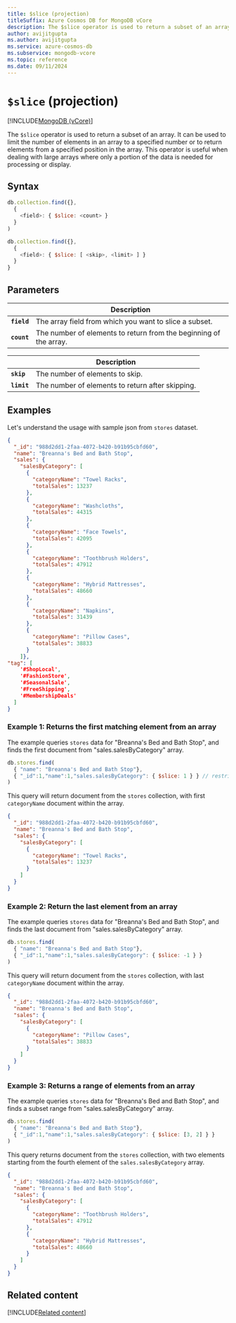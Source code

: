 ```yaml
---
title: $slice (projection)
titleSuffix: Azure Cosmos DB for MongoDB vCore
description: The $slice operator is used to return a subset of an array limited by a specified number or range of items.
author: avijitgupta
ms.author: avijitgupta
ms.service: azure-cosmos-db
ms.subservice: mongodb-vcore
ms.topic: reference
ms.date: 09/11/2024
---
```


# `$slice` (projection)

[!INCLUDE[MongoDB (vCore)](~/reusable-content/ce-skilling/azure/includes/cosmos-db/includes/appliesto-mongodb-vcore.md)]

The `$slice` operator is used to return a subset of an array. It can be used to limit the number of elements in an array to a specified number or to return elements from a specified position in the array. This operator is useful when dealing with large arrays where only a portion of the data is needed for processing or display.

## Syntax

```javascript
db.collection.find({},
  {
    <field>: { $slice: <count> }
  }
)
```

```javascript
db.collection.find({},
  {
    <field>: { $slice: [ <skip>, <limit> ] }
  }
}
```

## Parameters

| | Description |
| --- | --- |
| **`field`** | The array field from which you want to slice a subset. |
| **`count`** | The number of elements to return from the beginning of the array. |

| | Description |
| --- | --- |
| **`skip`** | The number of elements to skip. |
| **`limit`** | The number of elements to return after skipping. |

## Examples

Let's understand the usage with sample json from `stores` dataset.

```json
{
  "_id": "988d2dd1-2faa-4072-b420-b91b95cbfd60",
  "name": "Breanna's Bed and Bath Stop",
  "sales": {
    "salesByCategory": [
      {
        "categoryName": "Towel Racks",
        "totalSales": 13237
      },
      {
        "categoryName": "Washcloths",
        "totalSales": 44315
      },
      {
        "categoryName": "Face Towels",
        "totalSales": 42095
      },
      {
        "categoryName": "Toothbrush Holders",
        "totalSales": 47912
      },
      {
        "categoryName": "Hybrid Mattresses",
        "totalSales": 48660
      },
      {
        "categoryName": "Napkins",
        "totalSales": 31439
      },
      {
        "categoryName": "Pillow Cases",
        "totalSales": 38833
      }
    ]},
"tag": [
    '#ShopLocal',
    '#FashionStore',
    '#SeasonalSale',
    '#FreeShipping',
    '#MembershipDeals'
  ]
}
```

### Example 1: Returns the first matching element from an array

The example queries `stores` data for "Breanna's Bed and Bath Stop", and finds the first document from "sales.salesByCategory" array.

```javascript
db.stores.find(
  { "name": "Breanna's Bed and Bath Stop"},
  { "_id":1,"name":1,"sales.salesByCategory": { $slice: 1 } } // restricts the fields to be returned
)
```

This query will return document from the `stores` collection, with first `categoryName` document within the array.

```json
{
  "_id": "988d2dd1-2faa-4072-b420-b91b95cbfd60",
  "name": "Breanna's Bed and Bath Stop",
  "sales": {
    "salesByCategory": [
      {
        "categoryName": "Towel Racks",
        "totalSales": 13237
      }
    ]
  }
}
```

### Example 2: Return the last element from an array

The example queries `stores` data for "Breanna's Bed and Bath Stop", and finds the last document from "sales.salesByCategory" array.

```javascript
db.stores.find(
  { "name": "Breanna's Bed and Bath Stop"},
  { "_id":1,"name":1,"sales.salesByCategory": { $slice: -1 } } 
)
```

This query will return document from the `stores` collection, with last `categoryName` document within the array.

```json
{
  "_id": "988d2dd1-2faa-4072-b420-b91b95cbfd60",
  "name": "Breanna's Bed and Bath Stop",
  "sales": {
    "salesByCategory": [
      {
        "categoryName": "Pillow Cases",
        "totalSales": 38833
      }
    ]
  }
}
```

### Example 3: Returns a range of elements from an array

The example queries `stores` data for "Breanna's Bed and Bath Stop", and finds a subset range from "sales.salesByCategory" array.

```javascript
db.stores.find(
  { "name": "Breanna's Bed and Bath Stop"},
  { "_id":1,"name":1,"sales.salesByCategory": { $slice: [3, 2] } }
)
```

This query returns document from the `stores` collection, with two elements starting from the fourth element of the `sales.salesByCategory` array.

```json
{
  "_id": "988d2dd1-2faa-4072-b420-b91b95cbfd60",
  "name": "Breanna's Bed and Bath Stop",
  "sales": {
    "salesByCategory": [
      {
        "categoryName": "Toothbrush Holders",
        "totalSales": 47912
      },
      {
        "categoryName": "Hybrid Mattresses",
        "totalSales": 48660
      }
    ]
  }
}
```

## Related content

[!INCLUDE[Related content](../includes/related-content.md)]
